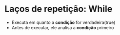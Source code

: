 #  Laços de repetição: While
- Executa em quanto a **condição** for verdadeira(true)
- Antes de executar, ele analisa a **condição** primeiro